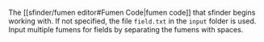 The [[sfinder/fumen editor#Fumen Code|fumen code]] that sfinder begins working with. If not specified, the file `field.txt` in the `input` folder is used. Input multiple fumens for fields by separating the fumens with spaces.